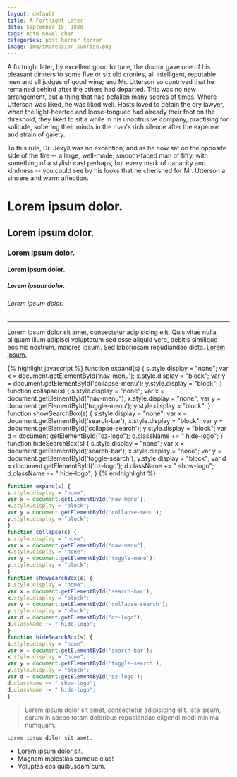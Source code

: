 ```yaml
---
layout: default
title: A Fortnight Later
date: September 15, 1880
tags: note novel char
categories: post horror terror
image: img/impression_sunrise.png
---
```


 A fortnight later, by excellent good fortune, the doctor gave one of his pleasant dinners to some five or six old cronies, all intelligent, reputable men and all judges of good wine; and Mr. Utterson so contrived that he remained behind after the others had departed. This was no new arrangement, but a thing that had befallen many scores of times. Where Utterson was liked, he was liked well. Hosts loved to detain the dry lawyer, when the light-hearted and loose-tongued had already their foot on the threshold; they liked to sit a while in his unobtrusive company, practising for solitude, sobering their minds in the man's rich silence after the expense and strain of gaiety.

 To this rule, Dr. Jekyll was no exception; and as he now sat on the opposite side of the fire -- a large, well-made, smooth-faced man of fifty, with something of a stylish cast perhaps, but every mark of capacity and kindness -- you could see by his looks that he cherished for Mr. Utterson a sincere and warm affection.

<h1>Lorem ipsum dolor.</h1>
<h2>Lorem ipsum dolor.</h2>
<h3>Lorem ipsum dolor.</h3>
<h4>Lorem ipsum dolor.</h4>
<h5>Lorem ipsum dolor.</h5>
<h6>Lorem ipsum dolor.</h6>
<hr>
<p>Lorem ipsum dolor sit amet, consectetur adipisicing elit. Quis vitae nulla, aliquam illum adipisci voluptatum sed esse aliquid vero, debitis similique eos hic nostrum, maiores ipsum. Sed laboriosam repudiandae dicta.
<a href="#">Lorem ipsum.</a></p>


{% highlight javascript %}
function expand(s) {
s.style.display = "none";
var x = document.getElementById('nav-menu');
x.style.display = "block";
var y = document.getElementById('collapse-menu');
y.style.display = "block";
}
function collapse(s) {
s.style.display = "none";
var x = document.getElementById("nav-menu");
x.style.display = "none";
var y = document.getElementById('toggle-menu');
y.style.display = "block";
}
function showSearchBox(s) {
s.style.display = "none";
var x = document.getElementById('search-bar');
x.style.display = "block";
var y = document.getElementById('collapse-search');
y.style.display = "block";
var d = document.getElementById("oz-logo");
d.className += " hide-logo";
}
function hideSearchBox(s) {
s.style.display = "none";
var x = document.getElementById('search-bar');
x.style.display = "none";
var y = document.getElementById('toggle-search');
y.style.display = "block";
var d = document.getElementById('oz-logo');
d.className += " show-logo";
d.className -= " hide-logo";
}
{% endhighlight %}


```javascript
function expand(s) {
s.style.display = "none";
var x = document.getElementById('nav-menu');
x.style.display = "block";
var y = document.getElementById('collapse-menu');
y.style.display = "block";
}
function collapse(s) {
s.style.display = "none";
var x = document.getElementById("nav-menu");
x.style.display = "none";
var y = document.getElementById('toggle-menu');
y.style.display = "block";
}
function showSearchBox(s) {
s.style.display = "none";
var x = document.getElementById('search-bar');
x.style.display = "block";
var y = document.getElementById('collapse-search');
y.style.display = "block";
var d = document.getElementById("oz-logo");
d.className += " hide-logo";
}
function hideSearchBox(s) {
s.style.display = "none";
var x = document.getElementById('search-bar');
x.style.display = "none";
var y = document.getElementById('toggle-search');
y.style.display = "block";
var d = document.getElementById('oz-logo');
d.className += " show-logo";
d.className -= " hide-logo";
}
```

<blockquote>Lorem ipsum dolor sit amet, consectetur adipisicing elit. Iste ipsum, earum in saepe totam doloribus repudiandae eligendi modi minima numquam.</blockquote>
<code>Lorem ipsum dolor sit amet.</code>
<ul>
	<li>Lorem ipsum dolor sit.</li>
	<li>Magnam molestias cumque eius!</li>
	<li>Voluptas eos quibusdam cum.</li>
</ul>